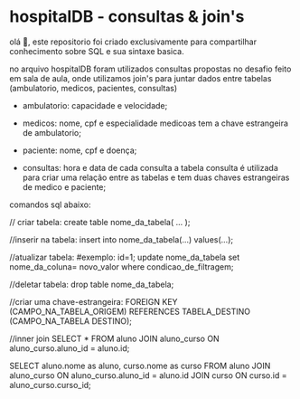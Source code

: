 # hospitalDB - consultas & join's

olá 👋, este repositorio foi criado exclusivamente para compartilhar conhecimento sobre SQL e sua sintaxe basica.

no arquivo hospitalDB foram utilizados consultas propostas no desafio feito em sala de aula, onde utilizamos
join's para juntar dados entre tabelas (ambulatorio, medicos, pacientes, consultas)

- ambulatorio: capacidade e velocidade;

- medicos: nome, cpf e especialidade
    medicoas tem a chave estrangeira de ambulatorio;
    
- paciente: nome, cpf e doença;

- consultas: hora e data de cada consulta
    a tabela consulta é utilizada para criar uma relação 
    entre as tabelas e tem duas chaves estrangeiras de 
    medico e paciente;
    
    
comandos sql abaixo:

// criar tabela:
  create table nome_da_tabela(
    ...
  );

//inserir na tabela:
  insert into nome_da_tabela(...) values(...);

//atualizar tabela:                                   #exemplo: id=1;
  update nome_da_tabela set nome_da_coluna= novo_valor where condicao_de_filtragem;

//deletar tabela:
  drop table nome_da_tabela;

//criar uma chave-estrangeira:
  FOREIGN KEY (CAMPO_NA_TABELA_ORIGEM)
  REFERENCES TABELA_DESTINO (CAMPO_NA_TABELA DESTINO);


//inner join
  SELECT * FROM aluno
  JOIN aluno_curso ON aluno_curso.aluno_id = aluno.id;


  SELECT aluno.nome as aluno,
         curso.nome as curso
    FROM aluno
    JOIN aluno_curso ON aluno_curso.aluno_id = aluno.id
    JOIN curso ON curso.id = aluno_curso.curso_id;


